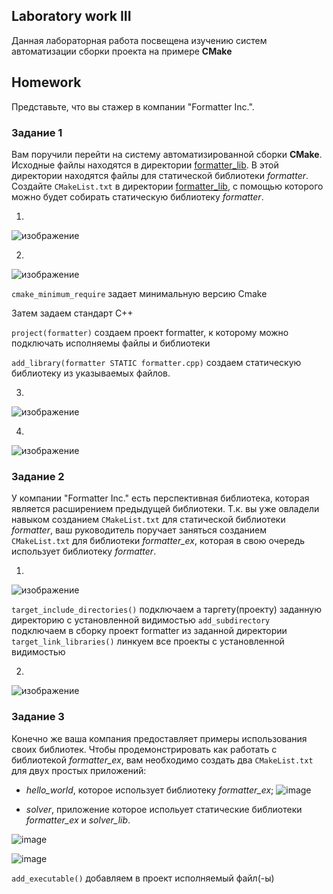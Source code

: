 ## Laboratory work III

Данная лабораторная работа посвещена изучению систем автоматизации сборки проекта на примере **CMake**



## Homework

Представьте, что вы стажер в компании "Formatter Inc.".
### Задание 1
Вам поручили перейти на систему автоматизированной сборки **CMake**.
Исходные файлы находятся в директории [formatter_lib](formatter_lib).
В этой директории находятся файлы для статической библиотеки *formatter*.
Создайте `CMakeList.txt` в директории [formatter_lib](formatter_lib),
с помощью которого можно будет собирать статическую библиотеку *formatter*.

1)
![изображение](https://user-images.githubusercontent.com/92674699/159633563-79059ea2-732f-4a3b-8ebb-732ec7ea4186.png)

2)
![изображение](https://user-images.githubusercontent.com/92674699/159633295-0cd3036f-5c2c-4c3c-8d63-c544bc61d280.png)

`cmake_minimum_require` задает минимальную версию Cmake

Затем задаем стандарт C++

`project(formatter)` создаем проект formatter, к которому можно подключать исполняемы файлы и библиотеки

`add_library(formatter STATIC formatter.cpp)` создаем статическую библиотеку из указываемых файлов.

3)
![изображение](https://user-images.githubusercontent.com/92674699/159633378-5211ebd1-e250-41e4-b55c-dd8d6276d76f.png)

4)
![изображение](https://user-images.githubusercontent.com/92674699/159634004-a730d317-1c5d-482b-a7eb-f7cf34f3903b.png)


### Задание 2
У компании "Formatter Inc." есть перспективная библиотека,
которая является расширением предыдущей библиотеки. Т.к. вы уже овладели
навыком созданием `CMakeList.txt` для статической библиотеки *formatter*, ваш 
руководитель поручает заняться созданием `CMakeList.txt` для библиотеки 
*formatter_ex*, которая в свою очередь использует библиотеку *formatter*.

1)
![изображение](https://user-images.githubusercontent.com/92674699/159644341-f11c51bb-cbb6-41ca-a577-487aba8e4d3a.png)

`target_include_directories()` подключаем а таргету(проекту) заданную директорию с установленной видимостью
`add_subdirectory` подключаем в сборку проект formatter из заданной директории
`target_link_libraries()` линкуем все проекты с установленной видимостью

2)
![изображение](https://user-images.githubusercontent.com/92674699/159635390-072197d0-319b-4c76-b13b-e8dd6d5f9e39.png)


### Задание 3
Конечно же ваша компания предоставляет примеры использования своих библиотек.
Чтобы продемонстрировать как работать с библиотекой *formatter_ex*,
вам необходимо создать два `CMakeList.txt` для двух простых приложений:
* *hello_world*, которое использует библиотеку *formatter_ex*;
![image](https://user-images.githubusercontent.com/92674699/159764307-68a59eb6-ec0f-455d-a6f8-3bf4cd88030d.png)

* *solver*, приложение которое испольует статические библиотеки *formatter_ex* и *solver_lib*.

![image](https://user-images.githubusercontent.com/92674699/159764407-38cec4d2-91ee-47da-be5f-2c5ec0d7efd0.png)

![image](https://user-images.githubusercontent.com/92674699/159764482-ed939bb7-cbca-425f-97d2-537054157e25.png)

`add_executable()` добавляем в проект исполняемый файл(-ы) 
